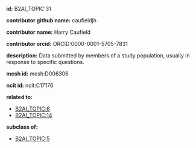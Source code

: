 **id:** B2AI_TOPIC:31

**contributor github name:** caufieldjh

**contributor name:** Harry Caufield

**contributor orcid:** ORCID:0000-0001-5705-7831

**description:** Data submitted by members of a study population, usually in response to specific questions.

**mesh id:** mesh:D006306

**ncit id:** ncit:C17176

**related to:**

- [B2AI_TOPIC:6](../DataTopic.markdown)
- [B2AI_TOPIC:14](../DataTopic.markdown)

**subclass of:**

- [B2AI_TOPIC:5](../DataTopic.markdown)

